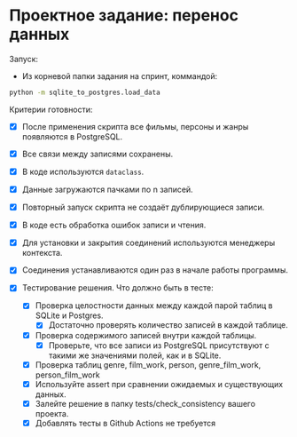 # Проектное задание: перенос данных

Запуск:

- Из корневой папки задания на спринт, коммандой:
```bash
python -m sqlite_to_postgres.load_data
```

Критерии готовности:

- [x] После применения скрипта все фильмы, персоны и жанры появляются в PostgreSQL.  
- [x] Все связи между записями сохранены. 
- [x] В коде используются `dataclass`.
- [x] Данные загружаются пачками по n записей.
- [x] Повторный запуск скрипта не создаёт дублирующиеся записи.
- [x] В коде есть обработка ошибок записи и чтения.
- [x] Для установки и закрытия соединений используются менеджеры контекста.
- [x] Соединения устанавливаются один раз в начале работы программы.

- [x] Тестирование решения. Что должно быть в тесте:
    - [x] Проверка целостности данных между каждой парой таблиц в SQLite и Postgres.
        - [x] Достаточно проверять количество записей в каждой таблице.
    - [x] Проверка содержимого записей внутри каждой таблицы.
        - [x] Проверьте, что все записи из PostgreSQL присутствуют с такими же значениями полей, как и в SQLite.
    - [x] Проверка таблиц genre, film_work, person, genre_film_work, person_film_work
    - [x] Используйте assert при сравнении ожидаемых и существующих данных.
    - [x] Залейте решение в папку tests/check_consistency вашего проекта.
    - [x] Добавлять тесты в Github Actions не требуется
